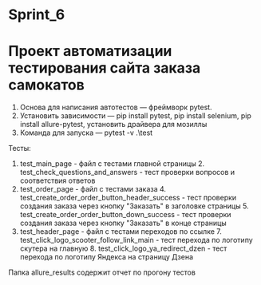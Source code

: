# Sprint_6
# Проект автоматизации тестирования сайта заказа самокатов

1. Основа для написания автотестов — фреймворк pytest.
2. Установить зависимости — pip install pytest, pip install selenium, pip install allure-pytest, установить драйвера для мозиллы
3. Команда для запуска — pytest -v .\test

Тесты:
1. test_main_page - файл с тестами главной страницы
   2. test_check_questions_and_answers - тест проверки вопросов и соответствия ответов
3. test_order_page - файл с тестами заказа
   4. test_create_order_order_button_header_success - тест проверки создания заказа через кнопку "Заказать" в заголовке страницы
   5. test_create_order_order_button_down_success - тест проверки создания заказа через кнопку "Заказать" в конце страницы
6. test_header_page - файл с тестами переходов по ссылке
   7. test_click_logo_scooter_follow_link_main - тест перехода по логотипу скутера на главную
   8. test_click_logo_ya_redirect_dzen - тест перехода по логотипу Яндекса на страницу Дзена

Папка allure_results содержит отчет по прогону тестов
